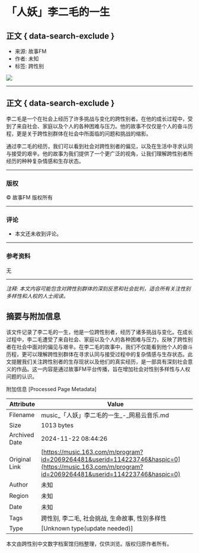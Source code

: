 # 「人妖」李二毛的一生

## 正文 { data-search-exclude }


- 来源: 故事FM
- 作者: 未知
- 标签: 跨性别

![](http://s4.music.126.net/style/web2/img/default/default_album.jpg)

---

## 正文 { data-search-exclude }

李二毛是一个在社会上经历了许多挑战与变化的跨性别者。在他的成长过程中，受到了来自社会、家庭以及个人的各种困难与压力。他的故事不仅仅是个人的奋斗历程，更是关于跨性别群体在社会中所面临的问题和挑战的缩影。

通过李二毛的经历，我们可以看到社会对跨性别者的偏见，以及在生活中寻求认同与接受的艰辛。他的故事为我们提供了一个更广泛的视角，让我们理解跨性别者所经历的种种复杂情感和生存状态。

---

### 版权

© 故事FM 版权所有

---

### 评论

* 本文还未收到评论。

---

### 参考资料

无

--- 

*注释: 本文内容可能包含对跨性别群体的深刻反思和社会批判，适合所有关注性别多样性和人权的人士阅读。*

## 摘要与附加信息

<!-- tcd_abstract -->
该文件记录了李二毛的一生，他是一位跨性别者，经历了诸多挑战与变化。在成长过程中，李二毛遭受了来自社会、家庭以及个人的各种困难与压力，反映了跨性别者在社会中面对的偏见与艰辛。在李二毛的故事中，我们不仅能看到他个人的奋斗历程，更可以理解跨性别群体在寻求认同与接受过程中的复杂情感与生存状态。此文提醒我们关注跨性别者的生存现状以及他们的真实经历，是一部具有深刻社会意义的作品。这一内容是通过故事FM平台传播，旨在增加社会对性别多样性与人权问题的认识。
<!-- tcd_abstract_end -->

附加信息 [Processed Page Metadata]

| Attribute       | Value                                  |
|-----------------|----------------------------------------|
| Filename        | music_「人妖」李二毛的一生_-_网易云音乐.md                             |
| Size            | 1013 bytes                           |
| Archived Date   | 2024-11-22 08:44:26                             |
| Original Link   | [https://music.163.com/m/program?id=2069264481&userid=114223746&haspic=0](https://music.163.com/m/program?id=2069264481&userid=114223746&haspic=0)                       |
| Author          | 未知                               |
| Region          | 未知                               |
| Date            | 未知                                 |
| Tags            | 跨性别, 李二毛, 社会挑战, 生命故事, 性别多样性                                 |
| Type            | [Unknown type(update needed)]                                 |
<!-- tcd_table_end -->

本文由跨性别中文数字档案馆归档整理，仅供浏览。版权归原作者所有。
